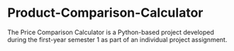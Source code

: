 # Product-Comparison-Calculator
The Price Comparison Calculator is a Python-based project developed during the first-year semester 1 as part of an individual project assignment. 
